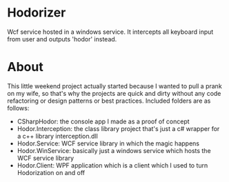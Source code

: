 Hodorizer
=========
Wcf service hosted in a windows service. It intercepts all keyboard input from user and outputs 'hodor' instead.


About
=====
This little weekend project actually started because I wanted to pull a prank on my wife, so that's why the projects are quick and dirty without any code refactoring or design patterns or best practices.
Included folders are as follows:
 - CSharpHodor: the console app I made as a proof of concept
 - Hodor.Interception: the class library project that's just a c# wrapper for a c++ library interception.dll
 - Hodor.Service: WCF service library in which the magic happens
 - Hodor.WinService: basically just a windows service which hosts the WCF service library
 - Hodor.Client: WPF application which is a client which I used to turn Hodorization on and off
